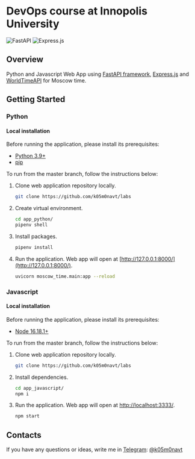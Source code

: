 # DevOps course at Innopolis University

![FastAPI](https://img.shields.io/badge/FastAPI-005571?style=for-the-badge&logo=fastapi)
![Express.js](https://img.shields.io/badge/express.js-%23404d59.svg?style=for-the-badge&logo=express&logoColor=%2361DAFB)

## Overview

Python and Javascript Web App using [FastAPI framework](https://fastapi.tiangolo.com), [Express.js](https://expressjs.com/ru/) and [WorldTimeAPI](http://worldtimeapi.org) for Moscow time.

## Getting Started

### Python

#### Local installation

Before running the application, please install its prerequisites:

- [Python 3.9+](https://www.python.org/downloads/)
- [pip](https://pip.pypa.io/en/stable/installation/)

To run from the master branch, follow the instructions below:

1. Clone web application repository locally.
   ```bash
   git clone https://github.com/k05m0navt/labs
   ```
2. Create virtual environment.
   ```bash
   cd app_python/
   pipenv shell
   ```
3. Install packages.
   ```bash
   pipenv install
   ```
4. Run the application. Web app will open at [http://127.0.0.1:8000/](http://127.0.0.1:8000/).

   ```bash
   uvicorn moscow_time.main:app --reload
   ```

### Javascript

#### Local installation

Before running the application, please install its prerequisites:

- [Node 16.18.1+](https://nodejs.org/en/)

To run from the master branch, follow the instructions below:

1. Clone web application repository locally.

   ```bash
   git clone https://github.com/k05m0navt/labs
   ```

2. Install dependencies.

   ```bash
   cd app_javascript/
   npm i
   ```

3. Run the application. Web app will open at [http://localhost:3333/](http://localhost:3333/).

   ```bash
   npm start
   ```

## Contacts

If you have any questions or ideas, write me in [Telegram](https://telegram.org): [@k05m0navt](https://t.me/k05m0navt/)
